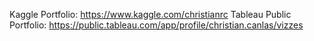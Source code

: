 Kaggle Portfolio: https://www.kaggle.com/christianrc
Tableau Public Portfolio: https://public.tableau.com/app/profile/christian.canlas/vizzes
